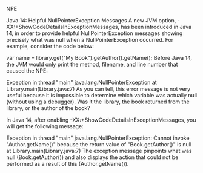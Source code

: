 NPE

Java 14: Helpful NullPointerException Messages
A new JVM option, -XX:+ShowCodeDetailsInExceptionMessages, has been introduced in Java 14, in order to provide helpful NullPointerException messages showing precisely what was null when a NullPointerException occurred. For example, consider the code below:

var name = library.get("My Book").getAuthor().getName();
Before Java 14, the JVM would only print the method, filename, and line number that caused the NPE:

Exception in thread "main" java.lang.NullPointerException
 at Library.main(Library.java:7)
As you can tell, this error message is not very useful because it is impossible to determine which variable was actually null (without using a debugger). Was it the library, the book returned from the library, or the author of the book?

In Java 14, after enabling -XX:+ShowCodeDetailsInExceptionMessages, you will get the following message:

Exception in thread "main" java.lang.NullPointerException: 
Cannot invoke "Author.getName()" because the return value of "Book.getAuthor()" is null
 at Library.main(Library.java:7)
The exception message pinpoints what was null (Book.getAuthor()) and also displays the action that could not be performed as a result of this (Author.getName()).